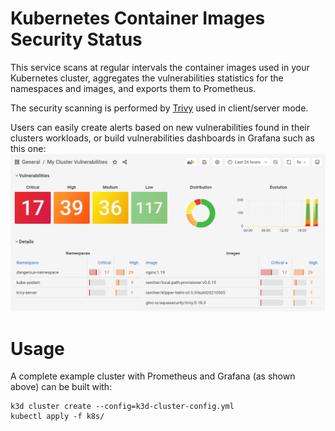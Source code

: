 # Kubernetes Container Images Security Status

This service scans at regular intervals the container images used in your Kubernetes cluster, aggregates the vulnerabilities statistics for the namespaces and images, and exports them to Prometheus.

The security scanning is performed by [Trivy](https://github.com/aquasecurity/trivy) used in client/server mode.

Users can easily create alerts based on new vulnerabilities found in their clusters workloads, or build vulnerabilities dashboards in Grafana such as this one:
![Test](img/dashboard.webp)

# Usage

A complete example cluster with Prometheus and Grafana (as shown above) can be built with:

```shell
k3d cluster create --config=k3d-cluster-config.yml 
kubectl apply -f k8s/
```
